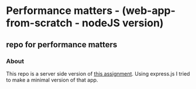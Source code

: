 # Performance matters - (web-app-from-scratch - nodeJS version)

## repo for performance matters 

### About
This repo is a server side version of [this assignment](https://github.com/olli208/web-app-from-scratch). Using express.js I tried to make a minimal version of that app. 

